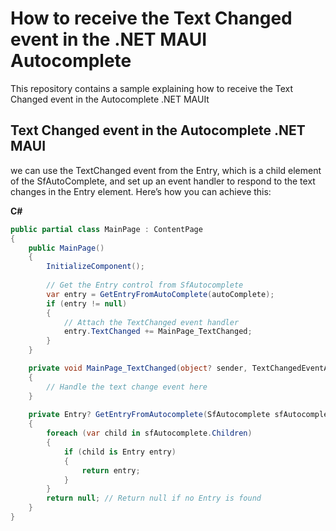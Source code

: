 # How to receive the Text Changed event in the .NET MAUI Autocomplete
This repository contains a sample explaining how to receive the Text Changed event in the Autocomplete .NET MAUIt
## Text Changed event in the Autocomplete .NET MAUI

we can use the TextChanged event from the Entry, which is a child element of the SfAutoComplete, and set up an event handler to respond to the text changes in the Entry element. Here’s how you can achieve this:

**C#**
```csharp
public partial class MainPage : ContentPage
{
    public MainPage()
    {
        InitializeComponent();
        
        // Get the Entry control from SfAutocomplete
        var entry = GetEntryFromAutoComplete(autoComplete);
        if (entry != null)
        {
            // Attach the TextChanged event handler
            entry.TextChanged += MainPage_TextChanged;
        }
    }

    private void MainPage_TextChanged(object? sender, TextChangedEventArgs e)
    {
        // Handle the text change event here
    }
    
    private Entry? GetEntryFromAutocomplete(SfAutocomplete sfAutocomplete)
    {
        foreach (var child in sfAutocomplete.Children)
        {
            if (child is Entry entry)
            {
                return entry;
            }
        }
        return null; // Return null if no Entry is found
    }
}
```
